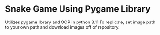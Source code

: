 # Snake Game Using Pygame Library
Utilizes pygame library and OOP in python 3.11 
To replicate, set image path to your own path and download images off of repository.

